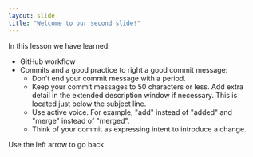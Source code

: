 ```yaml
---
layout: slide
title: "Welcome to our second slide!"
---
```


In this lesson we have learned:
  - GitHub workflow
  - Commits and a good practice to right a good commit message:
    - Don’t end your commit message with a period.
    - Keep your commit messages to 50 characters or less. Add extra detail in
    the extended description window if necessary. This is located just below the
    subject line.
    - Use active voice. For example, "add" instead of "added" and "merge" instead of "merged".
    - Think of your commit as expressing intent to introduce a change.

Use the left arrow to go back

